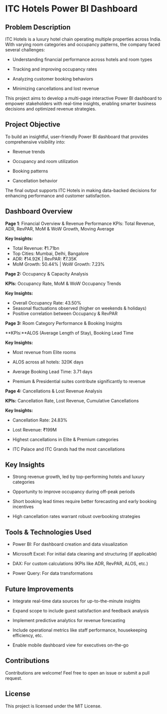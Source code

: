 
# ITC Hotels Power BI Dashboard
## Problem Description 
ITC Hotels is a luxury hotel chain operating multiple properties across India. With varying room categories and occupancy patterns, the company faced several challenges:

- Understanding financial performance across hotels and room types

- Tracking and improving occupancy rates

- Analyzing customer booking behaviors

- Minimizing cancellations and lost revenue

This project aims to develop a multi-page interactive Power BI dashboard to empower stakeholders with real-time insights, enabling smarter business decisions and optimized revenue strategies.

## Project Objective
To build an insightful, user-friendly Power BI dashboard that provides comprehensive visibility into:

- Revenue trends

- Occupancy and room utilization

- Booking patterns

- Cancellation behavior

The final output supports ITC Hotels in making data-backed decisions for enhancing performance and customer satisfaction.

## Dashboard Overview
 **Page 1**: Financial Overview & Revenue Performance
KPIs: Total Revenue, ADR, RevPAR, MoM & WoW Growth, Moving Average

**Key Insights:**

- Total Revenue: ₹1.71bn
- Top Cities: Mumbai, Delhi, Bangalore
- ADR: ₹14.92K | RevPAR: ₹7.35K
- MoM Growth: 50.44% | WoW Growth: 7.23%

**Page 2:** Occupancy & Capacity Analysis

**KPIs:** Occupancy Rate, MoM & WoW Occupancy Trends

**Key Insights:**

- Overall Occupancy Rate: 43.50%
- Seasonal fluctuations observed (higher on weekends & holidays)
- Positive correlation between Occupancy & RevPAR

**Page 3:** Room Category Performance & Booking Insights

**KPIs:**ALOS (Average Length of Stay), Booking Lead Time

**Key Insights:**

- Most revenue from Elite rooms

- ALOS across all hotels: 320K days

- Average Booking Lead Time: 3.71 days

- Premium & Presidential suites contribute significantly to revenue

**Page 4:** Cancellations & Lost Revenue Analysis

**KPIs:** Cancellation Rate, Lost Revenue, Cumulative Cancellations

**Key Insights:**

- Cancellation Rate: 24.83%

- Lost Revenue: ₹199M

- Highest cancellations in Elite & Premium categories

- ITC Palace and ITC Grands had the most cancellations

 ## Key Insights

- Strong revenue growth, led by top-performing hotels and luxury categories

- Opportunity to improve occupancy during off-peak periods

- Short booking lead times require better forecasting and early booking incentives

- High cancellation rates warrant robust overbooking strategies

## Tools & Technologies Used
- Power BI: For dashboard creation and data visualization

- Microsoft Excel: For initial data cleaning and structuring (if applicable)

- DAX: For custom calculations (KPIs like ADR, RevPAR, ALOS, etc.)

- Power Query: For data transformations

##  Future Improvements

- Integrate real-time data sources for up-to-the-minute insights

- Expand scope to include guest satisfaction and feedback analysis

- Implement predictive analytics for revenue forecasting

- Include operational metrics like staff performance, housekeeping efficiency, etc.

- Enable mobile dashboard view for executives on-the-go

## Contributions
Contributions are welcome! Feel free to open an issue or submit a pull request.

## License
This project is licensed under the MIT License.


